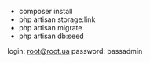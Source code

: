 - composer install
- php artisan storage:link
- php artisan migrate
- php artisan db:seed

login: root@root.ua
password: passadmin

